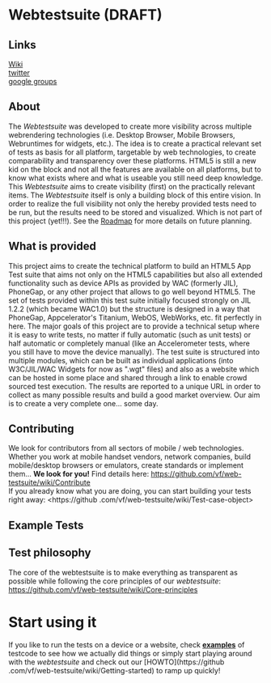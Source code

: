 # Webtestsuite (DRAFT)

## Links
[Wiki](https://github.com/vf/web-testsuite/wiki)  
[twitter](https://twitter.com/webtestsuite)  
[google groups](http://groups.google.com/group/webtestsuite?hl=de)


## About
The _Webtestsuite_ was developed to create more visibility across multiple webrendering technologies (i.e. Desktop 
Browser, Mobile Browsers, Webruntimes for widgets, etc.). 
The idea is to create a practical relevant set of tests as basis for all platform, targetable by web technologies, to create comparability and transparency over these platforms.
HTML5 is still a new kid on the block and not all the features are available on all platforms, but to know what exists where and what is useable you still need deep knowledge. This _Webtestsuite_ aims to create visibility (first) on the practically relevant items.
The _Webtestsuite_ itself is only a building block of this entire vision. In order to realize the full visibility not only the hereby provided tests need to be run, but the results need to be stored and visualized. Which is not part of this project (yet!!!). 
See the [Roadmap](https://github.com/vf/web-testsuite/wiki/Roadmap) for more details on future planning.

## What is provided
This project aims to create the technical platform to build an HTML5 App Test suite that aims not only on the HTML5 capabilities but also all extended functionality such as device APIs as provided by WAC (formerly JIL), PhoneGap, or any other project that allows to go well beyond HTML5.
The set of tests provided within this test suite initially focused strongly on JIL 1.2.2 (which became WAC1.0) but the structure is designed in a way that PhoneGap, Appcelerator's Titanium, WebOS, WebWorks, etc. fit perfectly in here.
The major goals of this project are to provide a technical setup where it is easy to write tests, no matter if fully automatic (such as unit tests) or half automatic or completely manual (like an Accelerometer tests, where you still have to move the device manually).
The test suite is structured into multiple modules, which can be built as individual applications (into W3C/JIL/WAC 
Widgets for now as ".wgt" files) and also as a website which can be hosted in some place and shared through a link to
 enable crowd sourced test execution. The results are reported to a unique URL in order to collect as many possible results and build a good market overview. Our aim is to create a very complete one... some day.

## Contributing
We look for contributors from all sectors of mobile / web technologies. 
Whether you work at mobile handset vendors, network companies, build mobile/desktop browsers or emulators, create standards or implement them... __We look for you!__
Find details here: <https://github.com/vf/web-testsuite/wiki/Contribute>  
If you already know what you are doing, you can start building your tests right away: <https://github
.com/vf/web-testsuite/wiki/Test-case-object>  


## Example Tests

## Test philosophy
The core of the webtestsuite is to make everything as transparent as possible while following the core principles of 
our _webtestsuite_: <https://github.com/vf/web-testsuite/wiki/Core-principles>


# Start using it

If you like to run the tests on a device or a website, check [__examples__](https://github.com/vf/web-testsuite/wiki/Run-tests) of testcode to see how we actually did 
things or simply 
start playing around with the _webtestsuite_ and check out our [HOWTO](https://github
.com/vf/web-testsuite/wiki/Getting-started) to ramp up quickly!

